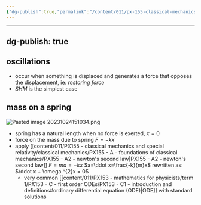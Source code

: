 ```yaml
---
{"dg-publish":true,"permalink":"/content/011/px-155-classical-mechanics-and-special-relativity/classical-mechanics/px-155-d-simple-harmonic-motion/px-155-d1-and-d2-oscillations-and-mass-on-a-spring/","noteIcon":"1","created":"2024-10-01T18:27:09.633+01:00","updated":"2024-11-26T19:55:39.269+00:00"}
---
```


---
dg-publish: true
---
## oscillations
- occur when something is displaced and generates a force that opposes the displacement, ie: *restoring force*
- *SHM* is the simplest case 
## mass on a spring

![Pasted image 20231024151034.png](/img/user/pics/Pasted%20image%2020231024151034.png)
- spring has a natural length when no force is exerted, $x=0$
- force on the mass due to spring $F=-kx$
- apply [[content/011/PX155 - classical mechanics and special relativity/classical mechanics/PX155 - A - foundations of classical mechanics/PX155 - A2 - newton's second law\|PX155 - A2 - newton's second law]] $F=ma=-kx$
		$a=\ddot x=\frac{-k}{m}x$
		rewritten as: $\ddot x + \omega ^{2}x = 0$
	- very common [[content/011/PX153 - mathematics for physicists/term 1/PX153 - C - first order ODEs/PX153 - C1 - introduction and definitions#ordinary differential equation (ODE)\|ODE]] with standard solutions